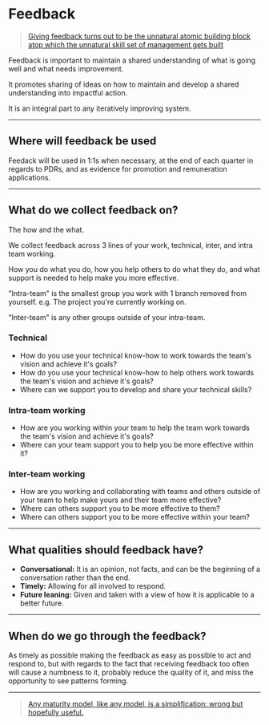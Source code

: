 # Feedback

> [Giving feedback turns out to be the unnatural atomic building block atop which the unnatural skill set of management gets built](https://a16z.com/2012/10/17/making-yourself-a-ceo/)

Feedback is important to maintain a shared understanding of what is going well and what needs improvement.

It promotes sharing of ideas on how to maintain and develop a shared understanding into impactful action.

It is an integral part to any iteratively improving system.

---

## Where will feedback be used

Feedack will be used in 1:1s when necessary, at the end of each quarter in regards to PDRs, and as evidence for promotion and remuneration applications.

---

## What do we collect feedback on?

The how and the what.

We collect feedback across 3 lines of your work, technical, inter, and intra team working.

How you do what you do, how you help others to do what they do, and what support is needed to help make you more effective.

"Intra-team" is the smallest group you work with 1 branch removed from yourself. e.g. The project you're currently working on.

"Inter-team" is any other groups outside of your intra-team.

### Technical

- How do you use your technical know-how to work towards the team's vision and achieve it's goals?
- How do you use your technical know-how to help others work towards the team's vision and achieve it's goals?
- Where can we support you to develop and share your technical skills?

### Intra-team working

- How are you working within your team to help the team work towards the team's vision and achieve it's goals?
- Where can your team support you to help you be more effective within it?

### Inter-team working

- How are you working and collaborating with teams and others outside of your team to help make yours and their team more effective?
- Where can others support you to be more effective to them?
- Where can others support you to be more effective within your team?

---

## What qualities should feedback have?

- **Conversational:** It is an opinion, not facts, and can be the beginning of a conversation rather than the end.
- **Timely:** Allowing for all involved to respond.
- **Future leaning:** Given and taken with a view of how it is applicable to a better future.

---

## When do we go through the feedback?

As timely as possible making the feedback as easy as possible to act and respond to, but with regards to the fact that receiving feedback too often will cause a numbness to it, probably reduce the quality of it, and miss the opportunity to see patterns forming.

---

> [Any maturity model, like any model, is a simplification: wrong but hopefully useful.](https://martinfowler.com/bliki/MaturityModel.html)
